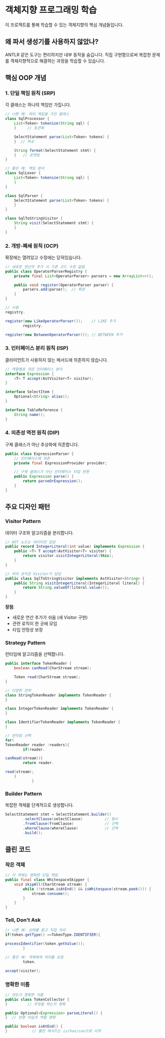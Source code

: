 # 객체지향 프로그래밍 학습

이 프로젝트를 통해 학습할 수 있는 객체지향의 핵심 개념들입니다.

## 왜 파서 생성기를 사용하지 않았나?

ANTLR 같은 도구는 편리하지만 내부 동작을 숨깁니다.
직접 구현함으로써 복잡한 문제를 객체지향적으로 해결하는 과정을 학습할 수 있습니다.

## 핵심 OOP 개념

### 1. 단일 책임 원칙 (SRP)

각 클래스는 하나의 책임만 가집니다.

```java
// 나쁜 예: 여러 책임을 가진 클래스
class SqlProcessor {
    List<Token> tokenize(String sql) {
    }     // 토큰화

    SelectStatement parse(List<Token> tokens) {
    }  // 파싱

    String format(SelectStatement stmt) {
    }   // 포맷팅
}

// 좋은 예: 책임 분리
class SqlLexer {
    List<Token> tokenize(String sql) {
    }
}

class SqlParser {
    SelectStatement parse(List<Token> tokens) {
    }
}

class SqlToStringVisitor {
    String visit(SelectStatement stmt) {
    }
}
```

### 2. 개방-폐쇄 원칙 (OCP)

확장에는 열려있고 수정에는 닫혀있습니다.

```java
// 새로운 연산자 추가 시 기존 코드 수정 없음
public class OperatorParserRegistry {
    private final List<OperatorParser> parsers = new ArrayList<>();

    public void register(OperatorParser parser) {
        parsers.add(parser);  // 확장
    }
}

// 사용
registry.

register(new LikeOperatorParser());    // LIKE 추가
        registry.

register(new BetweenOperatorParser()); // BETWEEN 추가
```

### 3. 인터페이스 분리 원칙 (ISP)

클라이언트가 사용하지 않는 메서드에 의존하지 않습니다.

```java
// 역할별로 작은 인터페이스 분리
interface Expression {
    <T> T accept(AstVisitor<T> visitor);
}

interface SelectItem {
    Optional<String> alias();
}

interface TableReference {
    String name();
}
```

### 4. 의존성 역전 원칙 (DIP)

구체 클래스가 아닌 추상화에 의존합니다.

```java
public class ExpressionParser {
    // 인터페이스에 의존
    private final ExpressionProvider provider;

    // 구체 클래스가 아닌 인터페이스 타입 반환
    public Expression parse() {
        return parseOrExpression();
    }
}
```

## 주요 디자인 패턴

### Visitor Pattern

데이터 구조와 알고리즘을 분리합니다.

```java
// AST 노드는 데이터만 담당
public record IntegerLiteral(int value) implements Expression {
    public <T> T accept(AstVisitor<T> visitor) {
        return visitor.visitIntegerLiteral(this);
    }
}

// 처리 로직은 Visitor가 담당
public class SqlToStringVisitor implements AstVisitor<String> {
    public String visitIntegerLiteral(IntegerLiteral literal) {
        return String.valueOf(literal.value());
    }
}
```

**장점**:

- 새로운 연산 추가가 쉬움 (새 Visitor 구현)
- 관련 로직이 한 곳에 모임
- 타입 안정성 보장

### Strategy Pattern

런타임에 알고리즘을 선택합니다.

```java
public interface TokenReader {
    boolean canRead(CharStream stream);

    Token read(CharStream stream);
}

// 다양한 전략
class StringTokenReader implements TokenReader {
}

class IntegerTokenReader implements TokenReader {
}

class IdentifierTokenReader implements TokenReader {
}

// 런타임 선택
for(
TokenReader reader :readers){
        if(reader.

canRead(stream)){
        return reader.

read(stream);
    }
            }
```

### Builder Pattern

복잡한 객체를 단계적으로 생성합니다.

```java
SelectStatement stmt = SelectStatement.builder()
        .selectClause(selectClause)          // 필수
        .fromClause(fromClause)              // 선택
        .whereClause(whereClause)            // 선택
        .build();
```

## 클린 코드

### 작은 객체

```java
// 각 객체는 명확한 단일 책임
public final class WhitespaceSkipper {
    void skipAll(CharStream stream) {
        while (!stream.isAtEnd() && isWhitespace(stream.peek())) {
            stream.consume();
        }
    }
}
```

### Tell, Don't Ask

```java
// 나쁜 예: 상태를 묻고 직접 처리
if(token.getType() ==TokenType.IDENTIFIER){

processIdentifier(token.getValue());
        }

// 좋은 예: 객체에게 처리를 요청
        token.

accept(visitor);
```

### 명확한 이름

```java
// 의도가 명확한 이름
public class TokenCollector {
}         // 무엇을 하는지 명확

public Optional<Expression> parseLiteral() {
}  // 반환 타입과 역할 명확

public boolean isAtEnd() {
}           // 불린 메서드는 is/has/can으로 시작
```
